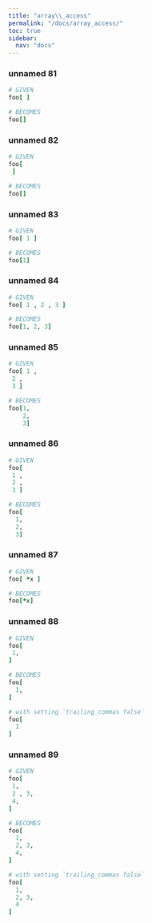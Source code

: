```yaml
---
title: "array\\_access"
permalink: "/docs/array_access/"
toc: true
sidebar:
  nav: "docs"
---
```

### unnamed 81
```ruby
# GIVEN
foo[ ]
```
```ruby
# BECOMES
foo[]
```
### unnamed 82
```ruby
# GIVEN
foo[
 ]
```
```ruby
# BECOMES
foo[]
```
### unnamed 83
```ruby
# GIVEN
foo[ 1 ]
```
```ruby
# BECOMES
foo[1]
```
### unnamed 84
```ruby
# GIVEN
foo[ 1 , 2 , 3 ]
```
```ruby
# BECOMES
foo[1, 2, 3]
```
### unnamed 85
```ruby
# GIVEN
foo[ 1 ,
 2 ,
 3 ]
```
```ruby
# BECOMES
foo[1,
    2,
    3]
```
### unnamed 86
```ruby
# GIVEN
foo[
 1 ,
 2 ,
 3 ]
```
```ruby
# BECOMES
foo[
  1,
  2,
  3]
```
### unnamed 87
```ruby
# GIVEN
foo[ *x ]
```
```ruby
# BECOMES
foo[*x]
```
### unnamed 88
```ruby
# GIVEN
foo[
 1,
]
```
```ruby
# BECOMES
foo[
  1,
]
```
```ruby
# with setting `trailing_commas false`
foo[
  1
]
```
### unnamed 89
```ruby
# GIVEN
foo[
 1,
 2 , 3,
 4,
]
```
```ruby
# BECOMES
foo[
  1,
  2, 3,
  4,
]
```
```ruby
# with setting `trailing_commas false`
foo[
  1,
  2, 3,
  4
]
```
